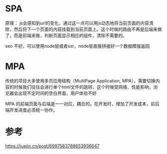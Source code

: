 # SPA

原理： js会感知到url的变化，通过这一点可以用js动态地将当前页面的内容清除，然后将下一个页面的内容挂载到当前页面上。这个时候的路由不再是后端来做了，而是前端来做，判断页面显示相应的组件，清除不需要的。


seo 不好，可以使用node层或者ssr，node层直接拼接好一个数据模版返回

# MPA

传统的项目大多使用多页应用结构（MultiPage Application, MPA），需要切换内容的时候我们往往会进行单个html文件的跳转，这个时候受网络、性能影响，浏览器会出现不定时间的空白界面，用户体验不好



MPA 的前端页面与后端是一一对应，耦合的。在开发时，增加了开发成本，前后端开发进度必须统一协作。



# 参考

https://juejin.cn/post/6997583788653936647